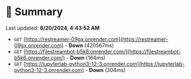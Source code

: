 # 📖 Summary
Last updated: **8/20/2024, 4:43:52 AM**

- `GET` [https://restreamer-09gx.onrender.com](https://restreamer-09gx.onrender.com) - **Down** (420567ms)
- `GET` [https://filestreambot-b5k6.onrender.com/](https://filestreambot-b5k6.onrender.com/) - **Down** (164ms)
- `GET` [https://jupyterlab-python3-12-3.onrender.com](https://jupyterlab-python3-12-3.onrender.com) - **Down** (304ms)
